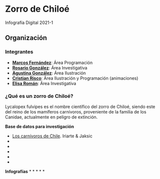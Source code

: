 # Zorro de Chiloé
Infografía Digital 2021-1 


## Organización

### Integrantes 
* [**Marcos Fernández**](https://github.com/marcosfernandezr): Área Programación
* [**Rosario González**](https://github.com/rosariogonzalez ): Área Investigativa 
* [**Agustina González**](https://github.com/agugopa): Área Ilustración
* [**Cristian Risco**](https://github.com/cristianrisco): Área Ilustración y Programación (animaciones)
* [**Elisa Román**](https://github.com/elisaromanf ): Área Investigativa

### ¿Qué es un zorro de Chiloé?
Lycalopex fulvipes es el nombre científico del zorro de Chiloé, siendo este del reino de los mamíferos carnívoros, proveniente de la familia de los Canidae, actualmente en peligro de extinción. 

**Base de datos para investigación**

* [Los carnívoros de Chile](http://www.florayfauna.cl/muestras%20libros/muestraCarnivoros.pdf). Iriarte & Jaksic
*
*
*
*
*

**Infografías**
* 
*
*
*
*
